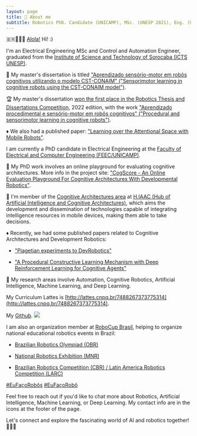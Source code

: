 ```yaml
---
layout: page
title: 🖖 About me
subtitle: Robotics PhD. Candidate (UNICAMP), MSc. (UNESP 2021), Eng. (UNESP 2018).
---
```


🇧🇷🏳️‍🌈🖖 [Alola!](https://bulbapedia.bulbagarden.net/wiki/Alola#Etymology) Hi! :)

I'm an Electrical Engineering MSc and Control and Automation Engineer, graduated from the [Institute of Science and Technology of Sorocaba (ICTS UNESP)](https://www.sorocaba.unesp.br). 

🔎  My master's dissertation is titled ["Aprendizado sensório-motor em robôs cognitivos utilizando o modelo CST-CONAIM" ("Sensorimotor learning in cognitive robots using the CST-CONAIM model")](https://repositorio.unesp.br/items/44b01535-491b-418c-94cf-0634654049c2). 

🏆 My master's dissertation [won the first place in the Robotics Thesis and Dissertations Competition](https://jornal.unesp.br/2022/11/17/pesquisa-premiada-busca-criar-inteligencia-artificial-capaz-de-reproduzir-etapas-de-aprendizagem-de-crianca/?fbclid=IwAR1NmsVcOo_0W-xSc8ybmjLvpio0vepLKfKyLc_yEDiOlUCpiJZMhmlI_0k), 2022 edition, with the work ["Aprendizado procedimental e sensório-motor em robôs cognitivos" ("Procedural and sensorimotor learning in cognitive robots")](https://doi.org/10.5753/wtdr_ctdr.2022.227371). 

♦️ We also had a published paper: ["Learning over the Attentional Space with Mobile Robots"](https://doi.org/10.1109/ICDL-EpiRob48136.2020.9278119).


I am currently a PhD candidate in Electrical Engineering at the [Faculty of Electrical and Computer Engineering (FEEC/UNICAMP)](https://www.fee.unicamp.br). 

🔎 My PhD work involves an online playground for evaluating cognitive architectures. More info in the project site: ["CogScore - An Online Evaluation Playground For Cognitive Architectures With Developmental Robotics"](https://leolellisr.github.io/cogscore.github.io/).

💭 I'm member of the [Cognitive Architectures area](https://hiaac.unicamp.br/research-areas/arquiteturas-cognitivas/) at [H.IAAC (Hub of Artificial Intelligence and Cognitive Architectures)](https://hiaac.unicamp.br/students/), which aims the development and dissemination of technologies capable of integrating intelligence resources in mobile devices, making them able to take decisions. 

♦️ Recently, we had some published papers related to Cognitive Architectures and Development Robotics: 
* ["Piagetian experiments to DevRobotics"](https://doi.org/10.1016/j.cogsys.2023.101170)

* ["A Procedural Constructive Learning Mechanism with Deep Reinforcement Learning for Cognitive Agents"](https://doi.org/10.1007/s10846-024-02064-9)

🤖 My research areas involve Automation, Cognitive Robotics, Artificial Intelligence, Machine Learning, and Deep Learning.

My Curriculum Lattes is [http://lattes.cnpq.br/7488267373775314](http://lattes.cnpq.br/7488267373775314). 

My [Github](https://github.com/leolellisr).
![](https://komarev.com/ghpvc/?username=leolellisr&label=Github+Profile+Views&base=1000&color=red)

I am also an organization member at [RoboCup Brasil](https://www.robocup.org.br/wp/quem-somos/), helping to organize national educational robotics events in Brazil:
* [Brazilian Robotics Olympiad (OBR)](https://www.obr.org.br)

* [National Robotics Exhibition (MNR)](https://www.mnr.org.br)

* [Brazilian Robotics Competition (CBR) / Latin America Robotics Competition (LARC)](https://www.cbrobotica.org/)

[#EuFaçoRobôs](https://www.instagram.com/explore/tags/eufaçorobôs/) [#EuFaçoRobô](https://www.instagram.com/explore/tags/eufaçorobô/) 

Feel free to reach out if you'd like to chat more about Robotics, Artificial Intelligence, Machine Learning, or Deep Learning. My contact info are in the icons at the footer of the page.

Let's connect and explore the fascinating world of AI and robotics together! 🖖😁🤖
